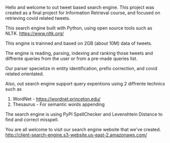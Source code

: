 Hello and welcome to out tweet based search engine.
This project was created as a final project for Information Retrieval course, and focused on retrieving covid related tweets.

This search engine built with Python, using open source tools such as NLTK. https://www.nltk.org/

This engine is trainned and based on 2GB (about 10M) data of tweets.

The engine is reading, parsing, indexing and ranking those tweets and diffrente queries from the user or from a pre-made queries list.

Our parser specielize in entity identification, prefix correction, and covid related orientated.

Also, out search engine support query expentions using 2 diffrente technics such as 

1. WordNet - https://wordnet.princeton.edu/
2. Thesaurus - For semantic words appending

The search engine is using PyPI SpellChecker and Levenshtein Distance to find and correct misspell.

You are all welcome to visit our search engine website that we've created.
http://client-search-engine.s3-website.us-east-2.amazonaws.com/


